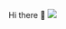 Hi there 👋
<a href="https://blog.naver.com/gksqlcxkdns1" target="_blank"><img src="https://img.shields.io/badge/NAVER--BLOG-green?logo=Naver&logoColor=#03C75A"/></a>

<!--
**babyslayerr/babyslayerr** is a ✨ _special_ ✨ repository because its `README.md` (this file) appears on your GitHub profile.

Here are some ideas to get you started:

- 🔭 I’m currently working on ...
- 🌱 I’m currently learning ...
- 👯 I’m looking to collaborate on ...
- 🤔 I’m looking for help with ...
- 💬 Ask me about ...
- 📫 How to reach me: ...
- 😄 Pronouns: ...
- ⚡ Fun fact: ...
-->
